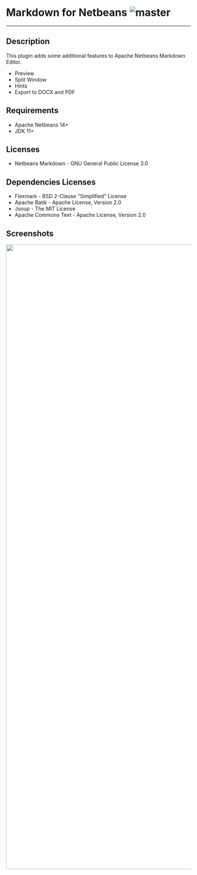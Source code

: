 # Markdown for Netbeans ![master](https://github.com/moacirrf/netbeans-markdown/actions/workflows/maven-publish.yml/badge.svg)

***

## Description
This plugin adds some additional features to Apache Netbeans Markdown Editor.
- Preview
- Split Window
- Hints
- Export to DOCX and PDF

## Requirements
 - Apache Netbeans 14+
 - JDK 11+

## Licenses
 - Netbeans Markdown - GNU General Public License 3.0

## Dependencies Licenses
 - Flexmark - BSD 2-Clause "Simplified" License
 - Apache Batik - Apache License, Version 2.0
 - Jsoup - The MIT License
 - Apache Commons Text - Apache License, Version 2.0
 

## Screenshots
<img src="https://github.com/moacirrf/netbeans-markdown/assets/950706/9c0508ba-1556-4ca2-9edc-6dadb7e06fa3" width="1700"  />